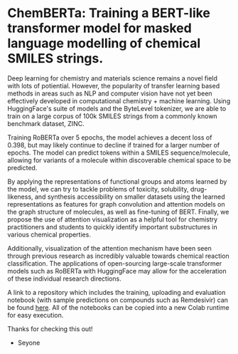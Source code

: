 # ChemBERTa: Training a BERT-like transformer model for masked language modelling of chemical SMILES strings.

Deep learning for chemistry and materials science remains a novel field with lots of potiential. However, the popularity of transfer learning based methods in areas such as NLP and computer vision have not yet been effectively developed in computational chemistry + machine learning. Using HuggingFace's suite of models and the ByteLevel tokenizer, we are able to train on a large corpus of 100k SMILES strings from a commonly known benchmark dataset, ZINC.

Training RoBERTa over 5 epochs, the model achieves a decent loss of 0.398, but may likely continue to decline if trained for a larger number of epochs. The model can predict tokens within a SMILES sequence/molecule, allowing for variants of a molecule within discoverable chemical space to be predicted.

By applying the representations of functional groups and atoms learned by the model, we can try to tackle problems of toxicity, solubility, drug-likeness, and synthesis accessibility on smaller datasets using the learned representations as features for graph convolution and attention models on the graph structure of molecules, as well as fine-tuning of BERT. Finally, we propose the use of attention visualization as a helpful tool for chemistry practitioners and students to quickly identify important substructures in various chemical properties.

Additionally, visualization of the attention mechanism have been seen through previous research as incredibly valuable towards chemical reaction classification. The applications of open-sourcing large-scale transformer models such as RoBERTa with HuggingFace may allow for the acceleration of these individual research directions.

A link to a repository which includes the training, uploading and evaluation notebook (with sample predictions on compounds such as Remdesivir) can be found [here](https://github.com/seyonechithrananda/bert-loves-chemistry). All of the notebooks can be copied into a new Colab runtime for easy execution.

Thanks for checking this out!
- Seyone
